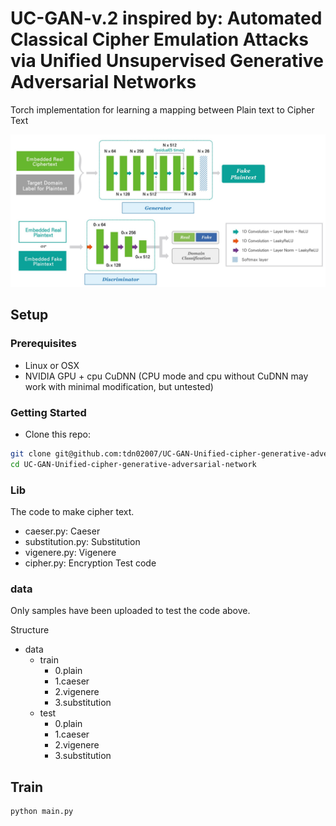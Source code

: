 # UC-GAN-v.2 inspired by: Automated Classical Cipher Emulation Attacks via Unified Unsupervised Generative Adversarial Networks

Torch implementation for learning a mapping between Plain text to Cipher Text

<img src="img/img.PNG" width="900px"/>

## Setup

### Prerequisites

- Linux or OSX
- NVIDIA GPU + cpu CuDNN (CPU mode and cpu without CuDNN may work with minimal modification, but untested)

### Getting Started

- Clone this repo:

```bash
git clone git@github.com:tdn02007/UC-GAN-Unified-cipher-generative-adversarial-network.git
cd UC-GAN-Unified-cipher-generative-adversarial-network
```

### Lib

The code to make cipher text.

- caeser.py: Caeser
- substitution.py: Substitution
- vigenere.py: Vigenere
- cipher.py: Encryption Test code

### data

Only samples have been uploaded to test the code above.

Structure

- data
  - train
    - 0.plain
    - 1.caeser
    - 2.vigenere
    - 3.substitution
  - test
    - 0.plain
    - 1.caeser
    - 2.vigenere
    - 3.substitution

## Train

```bash
python main.py
```
